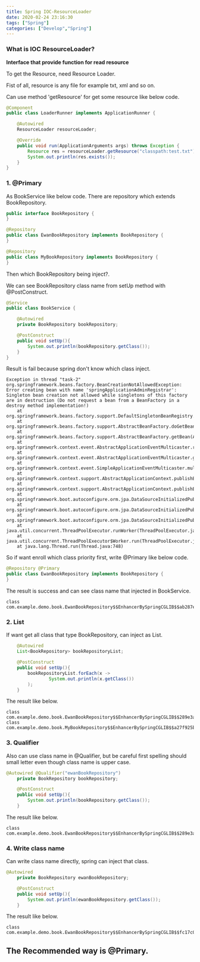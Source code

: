 ```yaml
---
title: Spring IOC-ResourceLoader
date: 2020-02-24 23:16:30
tags: ["Spring"]
categories: ["Develop","Spring"]
---
```


### What is IOC ResourceLoader?

<!-- more -->

__Interface that provide function for read resource__

To get the Resource, need Resource Loader.

Fist of all, resource is any file for example txt, xml and so on.

Can use method 'getResource' for get some resource like below code.

~~~java
@Component
public class LoaderRunner implements ApplicationRunner {

    @Autowired
    ResourceLoader resourceLoader;

    @Override
    public void run(ApplicationArguments args) throws Exception {
        Resource res = resourceLoader.getResource("classpath:test.txt");
        System.out.println(res.exists());
    }
}
~~~

### 1. @Primary

As BookService like below code. There are repository which extends BookRepository.

~~~java
public interface BookRepository {
}

@Repository
public class EwanBookRepository implements BookRepository {
}

@Repository
public class MyBookRepository implements BookRepository {
}
~~~


Then which BookRepository being inject?.

We can see BookRepository class name from setUp method with @PostConstruct.

~~~java
@Service
public class BookService {

    @Autowired
    private BookRepository bookRepository;

    @PostConstruct
    public void setUp(){
        System.out.println(bookRepository.getClass());
    }    
}
~~~

Result is fail because spring don't know which class inject.

~~~
Exception in thread "task-2" org.springframework.beans.factory.BeanCreationNotAllowedException: Error creating bean with name 'springApplicationAdminRegistrar': Singleton bean creation not allowed while singletons of this factory are in destruction (Do not request a bean from a BeanFactory in a destroy method implementation!)
	at org.springframework.beans.factory.support.DefaultSingletonBeanRegistry.getSingleton(DefaultSingletonBeanRegistry.java:208)
	at org.springframework.beans.factory.support.AbstractBeanFactory.doGetBean(AbstractBeanFactory.java:321)
	at org.springframework.beans.factory.support.AbstractBeanFactory.getBean(AbstractBeanFactory.java:207)
	at org.springframework.context.event.AbstractApplicationEventMulticaster.retrieveApplicationListeners(AbstractApplicationEventMulticaster.java:245)
	at org.springframework.context.event.AbstractApplicationEventMulticaster.getApplicationListeners(AbstractApplicationEventMulticaster.java:197)
	at org.springframework.context.event.SimpleApplicationEventMulticaster.multicastEvent(SimpleApplicationEventMulticaster.java:134)
	at org.springframework.context.support.AbstractApplicationContext.publishEvent(AbstractApplicationContext.java:403)
	at org.springframework.context.support.AbstractApplicationContext.publishEvent(AbstractApplicationContext.java:360)
	at org.springframework.boot.autoconfigure.orm.jpa.DataSourceInitializedPublisher.publishEventIfRequired(DataSourceInitializedPublisher.java:99)
	at org.springframework.boot.autoconfigure.orm.jpa.DataSourceInitializedPublisher.access$100(DataSourceInitializedPublisher.java:50)
	at org.springframework.boot.autoconfigure.orm.jpa.DataSourceInitializedPublisher$DataSourceSchemaCreatedPublisher.lambda$postProcessEntityManagerFactory$0(DataSourceInitializedPublisher.java:200)
	at java.util.concurrent.ThreadPoolExecutor.runWorker(ThreadPoolExecutor.java:1149)
	at java.util.concurrent.ThreadPoolExecutor$Worker.run(ThreadPoolExecutor.java:624)
	at java.lang.Thread.run(Thread.java:748)
~~~

So if want enroll which class priority first, write @Primary like below code.

~~~java
@Repository @Primary
public class EwanBookRepository implements BookRepository {
}
~~~

The result is success and can see class name that injected in BookService.

~~~
class com.example.demo.book.EwanBookRepository$$EnhancerBySpringCGLIB$$ab287e3a
~~~

### 2. List

If want get all class that type BookRepository, can inject as List.
~~~java
    @Autowired
    List<BookRepository> bookRepositoryList;

    @PostConstruct
    public void setUp(){
        bookRepositoryList.forEach(x ->
                System.out.println(x.getClass())
        );
    }
~~~

The result like below.

~~~
class com.example.demo.book.EwanBookRepository$$EnhancerBySpringCGLIB$$289e3a54
class com.example.demo.book.MyBookRepository$$EnhancerBySpringCGLIB$$a27f925b
~~~

### 3. Qualifier

Also can use class name in @Qualifier, but be careful first spelling should small letter even though class name is upper case.

~~~java
@Autowired @Qualifier("ewanBookRepository")
    private BookRepository bookRepository;

    @PostConstruct
    public void setUp(){
        System.out.println(bookRepository.getClass());
    }
~~~

The result like below.

~~~
class com.example.demo.book.EwanBookRepository$$EnhancerBySpringCGLIB$$289e3a54
~~~

### 4. Write class name

Can write class name directly, spring can inject that class.

~~~java
@Autowired
    private BookRepository ewanBookRepository;

    @PostConstruct
    public void setUp(){
        System.out.println(ewanBookRepository.getClass());
    }
~~~

The result like below.

~~~
class com.example.demo.book.EwanBookRepository$$EnhancerBySpringCGLIB$$fc17c0d9
~~~

## The Recommended way is @Primary.
